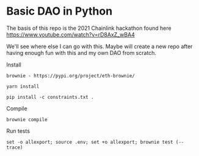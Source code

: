 # Basic DAO in Python

The basis of this repo is the 2021 Chainlink hackathon found here https://www.youtube.com/watch?v=rD8AxZ_wBA4

We'll see where else I can go with this. Maybe will create a new repo after having enough fun with this and my own DAO from scratch.

Install

```
brownie - https://pypi.org/project/eth-brownie/

yarn install

pip install -c constraints.txt .
```

Compile

```
brownie compile
```

Run tests

```
set -o allexport; source .env; set +o allexport; brownie test (--trace)
```

